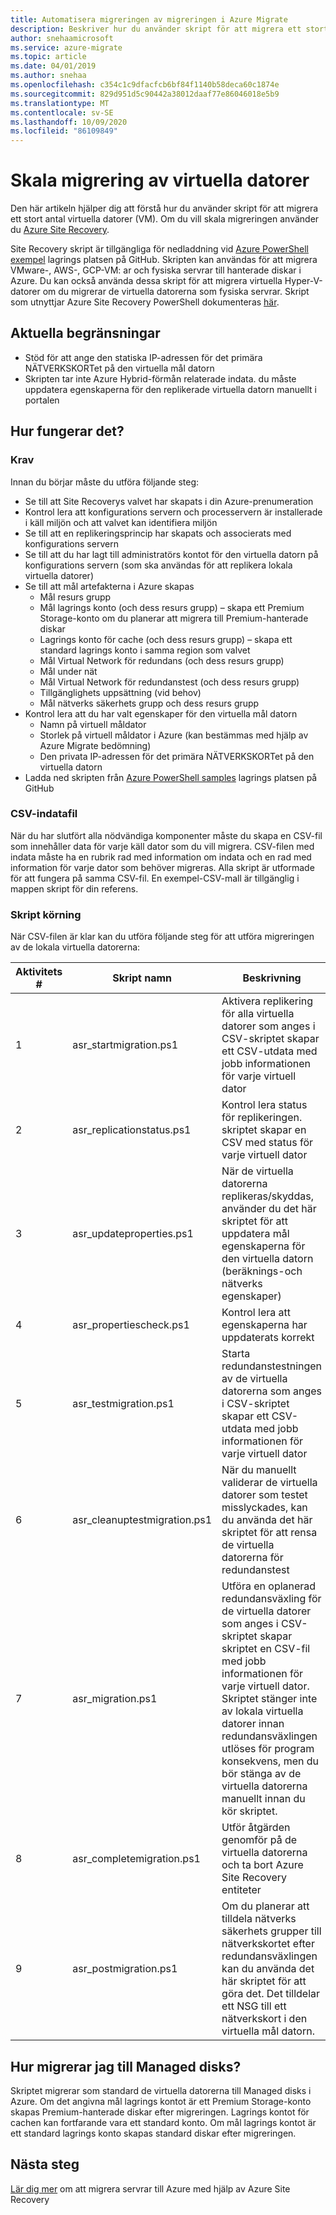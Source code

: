 ```yaml
---
title: Automatisera migreringen av migreringen i Azure Migrate
description: Beskriver hur du använder skript för att migrera ett stort antal datorer i Azure Migrate
author: snehaamicrosoft
ms.service: azure-migrate
ms.topic: article
ms.date: 04/01/2019
ms.author: snehaa
ms.openlocfilehash: c354c1c9dfacfcb6bf84f1140b58deca60c1874e
ms.sourcegitcommit: 829d951d5c90442a38012daaf77e86046018e5b9
ms.translationtype: MT
ms.contentlocale: sv-SE
ms.lasthandoff: 10/09/2020
ms.locfileid: "86109849"
---
```

# <a name="scale-migration-of-vms"></a>Skala migrering av virtuella datorer 

Den här artikeln hjälper dig att förstå hur du använder skript för att migrera ett stort antal virtuella datorer (VM). Om du vill skala migreringen använder du [Azure Site Recovery](../site-recovery/site-recovery-overview.md). 

Site Recovery skript är tillgängliga för nedladdning vid [Azure PowerShell exempel](https://github.com/Azure/azure-docs-powershell-samples/tree/master/azure-migrate/migrate-at-scale-with-site-recovery) lagrings platsen på GitHub. Skripten kan användas för att migrera VMware-, AWS-, GCP-VM: ar och fysiska servrar till hanterade diskar i Azure. Du kan också använda dessa skript för att migrera virtuella Hyper-V-datorer om du migrerar de virtuella datorerna som fysiska servrar. Skript som utnyttjar Azure Site Recovery PowerShell dokumenteras [här](../site-recovery/vmware-azure-disaster-recovery-powershell.md).

## <a name="current-limitations"></a>Aktuella begränsningar
- Stöd för att ange den statiska IP-adressen för det primära NÄTVERKSKORTet på den virtuella mål datorn
- Skripten tar inte Azure Hybrid-förmån relaterade indata. du måste uppdatera egenskaperna för den replikerade virtuella datorn manuellt i portalen

## <a name="how-does-it-work"></a>Hur fungerar det?

### <a name="prerequisites"></a>Krav
Innan du börjar måste du utföra följande steg:
- Se till att Site Recoverys valvet har skapats i din Azure-prenumeration
- Kontrol lera att konfigurations servern och processervern är installerade i käll miljön och att valvet kan identifiera miljön
- Se till att en replikeringsprincip har skapats och associerats med konfigurations servern
- Se till att du har lagt till administratörs kontot för den virtuella datorn på konfigurations servern (som ska användas för att replikera lokala virtuella datorer)
- Se till att mål artefakterna i Azure skapas
    - Mål resurs grupp
    - Mål lagrings konto (och dess resurs grupp) – skapa ett Premium Storage-konto om du planerar att migrera till Premium-hanterade diskar
    - Lagrings konto för cache (och dess resurs grupp) – skapa ett standard lagrings konto i samma region som valvet
    - Mål Virtual Network för redundans (och dess resurs grupp)
    - Mål under nät
    - Mål Virtual Network för redundanstest (och dess resurs grupp)
    - Tillgänglighets uppsättning (vid behov)
    - Mål nätverks säkerhets grupp och dess resurs grupp
- Kontrol lera att du har valt egenskaper för den virtuella mål datorn
    - Namn på virtuell måldator
    - Storlek på virtuell måldator i Azure (kan bestämmas med hjälp av Azure Migrate bedömning)
    - Den privata IP-adressen för det primära NÄTVERKSKORTet på den virtuella datorn
- Ladda ned skripten från [Azure PowerShell samples](https://github.com/Azure/azure-docs-powershell-samples/tree/master/azure-migrate/migrate-at-scale-with-site-recovery) lagrings platsen på GitHub

### <a name="csv-input-file"></a>CSV-indatafil
När du har slutfört alla nödvändiga komponenter måste du skapa en CSV-fil som innehåller data för varje käll dator som du vill migrera. CSV-filen med indata måste ha en rubrik rad med information om indata och en rad med information för varje dator som behöver migreras. Alla skript är utformade för att fungera på samma CSV-fil. En exempel-CSV-mall är tillgänglig i mappen skript för din referens.

### <a name="script-execution"></a>Skript körning
När CSV-filen är klar kan du utföra följande steg för att utföra migreringen av de lokala virtuella datorerna:

**Aktivitets #** | **Skript namn** | **Beskrivning**
--- | --- | ---
1 | asr_startmigration.ps1 | Aktivera replikering för alla virtuella datorer som anges i CSV-skriptet skapar ett CSV-utdata med jobb informationen för varje virtuell dator
2 | asr_replicationstatus.ps1 | Kontrol lera status för replikeringen. skriptet skapar en CSV med status för varje virtuell dator
3 | asr_updateproperties.ps1 | När de virtuella datorerna replikeras/skyddas, använder du det här skriptet för att uppdatera mål egenskaperna för den virtuella datorn (beräknings-och nätverks egenskaper)
4 | asr_propertiescheck.ps1 | Kontrol lera att egenskaperna har uppdaterats korrekt
5 | asr_testmigration.ps1 |  Starta redundanstestningen av de virtuella datorerna som anges i CSV-skriptet skapar ett CSV-utdata med jobb informationen för varje virtuell dator
6 | asr_cleanuptestmigration.ps1 | När du manuellt validerar de virtuella datorer som testet misslyckades, kan du använda det här skriptet för att rensa de virtuella datorerna för redundanstest
7 | asr_migration.ps1 | Utföra en oplanerad redundansväxling för de virtuella datorer som anges i CSV-skriptet skapar skriptet en CSV-fil med jobb informationen för varje virtuell dator. Skriptet stänger inte av lokala virtuella datorer innan redundansväxlingen utlöses för program konsekvens, men du bör stänga av de virtuella datorerna manuellt innan du kör skriptet.
8 | asr_completemigration.ps1 | Utför åtgärden genomför på de virtuella datorerna och ta bort Azure Site Recovery entiteter
9 | asr_postmigration.ps1 | Om du planerar att tilldela nätverks säkerhets grupper till nätverkskortet efter redundansväxlingen kan du använda det här skriptet för att göra det. Det tilldelar ett NSG till ett nätverkskort i den virtuella mål datorn.

## <a name="how-to-migrate-to-managed-disks"></a>Hur migrerar jag till Managed disks?
Skriptet migrerar som standard de virtuella datorerna till Managed disks i Azure. Om det angivna mål lagrings kontot är ett Premium Storage-konto skapas Premium-hanterade diskar efter migreringen. Lagrings kontot för cachen kan fortfarande vara ett standard konto. Om mål lagrings kontot är ett standard lagrings konto skapas standard diskar efter migreringen. 

## <a name="next-steps"></a>Nästa steg

[Lär dig mer](../site-recovery/migrate-tutorial-on-premises-azure.md) om att migrera servrar till Azure med hjälp av Azure Site Recovery
